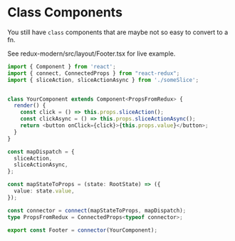 Class Components
================

You still have `class` components that are maybe not so easy to convert to a fn.

See redux-modern/src/layout/Footer.tsx for live example.

```ts
import { Component } from 'react';
import { connect, ConnectedProps } from "react-redux";
import { sliceAction, sliceActionAsync } from './someSlice';


class YourComponent extends Component<PropsFromRedux> {
  render() {
    const click = () => this.props.sliceAction();
    const clickAsync = () => this.props.sliceActionAsync();
    return <button onClick={click}>{this.props.value}</button>;
  }
}

const mapDispatch = {
  sliceAction,
  sliceActionAsync,
};

const mapStateToProps = (state: RootState) => ({
  value: state.value,
});

const connector = connect(mapStateToProps, mapDispatch);
type PropsFromRedux = ConnectedProps<typeof connector>;

export const Footer = connector(YourComponent);
```
